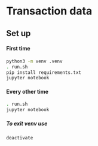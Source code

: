 # Transaction data

## Set up

#### First time

```bash
python3 -m venv .venv
. run.sh
pip install requirements.txt
jupyter notebook
```

#### Every other time

```bash
. run.sh
jupyter notebook
```

##### To exit venv use

```bash
deactivate
```

